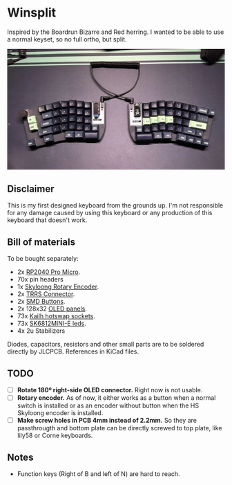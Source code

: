 # Winsplit

Inspired by the Boardrun Bizarre and Red herring. I wanted to be able to use a normal keyset, so no full ortho, but split.

![Keyboard](Resources/winsplit.webp)

## Disclaimer

This is my first designed keyboard from the grounds up.
I'm not responsible for any damage caused by using this keyboard or any production of this keyboard that doesn't work.

## Bill of materials

To be bought separately:

- 2x [RP2040 Pro Micro](https://es.aliexpress.com/item/1005006130019224.html).
- 70x pin headers
- 1x [Skyloong Rotary Encoder](https://es.aliexpress.com/item/1005005189266585.html?spm=a2g0o.order_list.order_list_main.122.376d194dW3x576&gatewayAdapt=glo2esp).
- 2x [TRRS Connector](https://es.aliexpress.com/item/33029465106.html).
- 2x [SMD Buttons](https://es.aliexpress.com/item/33013562004.html).
- 2x 128x32 [OLED panels](https://es.aliexpress.com/item/1005005973981064.html?spm=a2g0o.order_list.order_list_main.167.376d194dW3x576&gatewayAdapt=glo2esp).
- 73x [Kailh hotswap sockets](https://es.aliexpress.com/item/1005004290562374.html?spm=a2g0o.order_list.order_list_main.178.376d194dW3x576&gatewayAdapt=glo2esp).
- 73x [SK6812MINI-E leds](https://es.aliexpress.com/item/1005004908622116.html?spm=a2g0o.order_list.order_list_main.147.376d194dW3x576&gatewayAdapt=glo2esp).
- 4x 2u Stabilizers

Diodes, capacitors, resistors and other small parts are to be soldered directly by JLCPCB. References in KiCad files.

## TODO

- [ ] **Rotate 180º right-side OLED connector.** Right now is not usable.
- [ ] **Rotary encoder.** As of now, it either works as a button when a normal switch is installed or as an encoder without button when the HS Skyloong encoder is installed.
- [ ] **Make screw holes in PCB 4mm instead of 2.2mm.** So they are passthrougth and bottom plate can be directly screwed to top plate, like lily58 or Corne keyboards.

## Notes

- Function keys (Right of B and left of N) are hard to reach.
